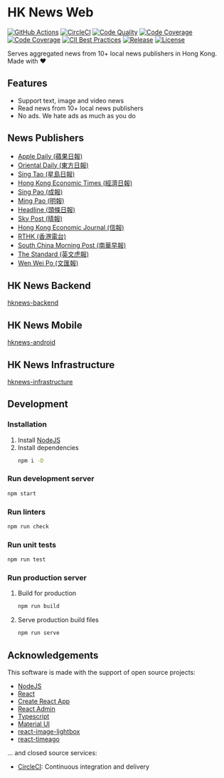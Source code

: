 # HK News Web

[![GitHub Actions](https://github.com/actions/setup-node/workflows/Main%20workflow/badge.svg)](https://github.com/ayltai/hknews-web/actions)
[![CircleCI](https://img.shields.io/circleci/project/github/ayltai/hknews-web/master.svg?style=flat)](https://circleci.com/gh/ayltai/hknews-web)
[![Code Quality](https://img.shields.io/codacy/grade/905ca9343bb94e668420a5a33be855b5.svg?style=flat)](https://app.codacy.com/app/AlanTai/hknews-web/dashboard)
[![Code Coverage](https://img.shields.io/codacy/coverage/905ca9343bb94e668420a5a33be855b5.svg?style=flat)](https://app.codacy.com/app/AlanTai/hknews-web/dashboard)
[![Code Coverage](https://img.shields.io/codecov/c/github/ayltai/hknews-web.svg?style=flat)](https://codecov.io/gh/ayltai/hknews-web)
[![CII Best Practices](https://bestpractices.coreinfrastructure.org/projects/3190/badge)](https://bestpractices.coreinfrastructure.org/projects/3190)
[![Release](https://img.shields.io/github/release/ayltai/hknews-web.svg?style=flat)](https://github.com/ayltai/hknews-web/releases)
[![License](https://img.shields.io/github/license/ayltai/hknews-web.svg?style=flat)](https://github.com/ayltai/hknews-web/blob/master/LICENSE)

Serves aggregated news from 10+ local news publishers in Hong Kong. Made with ❤

## Features
* Support text, image and video news
* Read news from 10+ local news publishers
* No ads. We hate ads as much as you do

## News Publishers
* [Apple Daily (蘋果日報)](http://hk.apple.nextmedia.com)
* [Oriental Daily (東方日報)](http://orientaldaily.on.cc)
* [Sing Tao (星島日報)](http://std.stheadline.com)
* [Hong Kong Economic Times (經濟日報)](http://www.hket.com)
* [Sing Pao (成報)](https://www.singpao.com.hk)
* [Ming Pao (明報)](http://www.mingpao.com)
* [Headline (頭條日報)](http://hd.stheadline.com)
* [Sky Post (晴報)](http://skypost.ulifestyle.com.hk)
* [Hong Kong Economic Journal (信報)](http://www.hkej.com)
* [RTHK (香港電台)](http://news.rthk.hk)
* [South China Morning Post (南華早報)](http://www.scmp.com/frontpage/hk)
* [The Standard (英文虎報)](http://www.thestandard.com.hk)
* [Wen Wei Po (文匯報)](http://news.wenweipo.com)

## HK News Backend
[hknews-backend](https://github.com/ayltai/hknews-backend)

## HK News Mobile
[hknews-android](https://github.com/ayltai/hknews-android)

## HK News Infrastructure
[hknews-infrastructure](https://github.com/ayltai/hknews-infrastructure)

## Development

### Installation
1. Install [NodeJS](https://nodejs.org)
2. Install dependencies
   ```sh
   npm i -D
   ```

### Run development server
```sh
npm start
```

### Run linters
```sh
npm run check
```

### Run unit tests
```sh
npm run test
```

### Run production server
1. Build for production
   ```sh
   npm run build
   ```
2. Serve production build files
   ```sh
   npm run serve
   ```

## Acknowledgements
This software is made with the support of open source projects:
* [NodeJS](https://nodejs.org)
* [React](https://github.com/facebook/react)
* [Create React App](https://github.com/facebook/create-react-app)
* [React Admin](https://github.com/marmelab/react-admin)
* [Typescript](https://github.com/microsoft/TypeScript)
* [Material UI](https://github.com/mui-org/material-ui)
* [react-image-lightbox](https://github.com/frontend-collective/react-image-lightbox)
* [react-timeago](https://github.com/nmn/react-timeago)

... and closed source services:
* [CircleCI](https://circleci.com): Continuous integration and delivery
